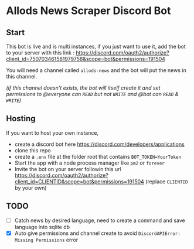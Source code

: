 # Allods News Scraper Discord Bot
## Start 
This bot is live and is multi instances, if you just want to use it, add the bot to your server with this link : https://discord.com/oauth2/authorize?client_id=750703461581979758&scope=bot&permissions=191504

You will need a channel called `allods-news` and the bot will put the news in this channel. 

_(if this channel doesn't exists, the bot will itself create it and set permissions to @everyone can `READ` but not `WRITE` and @bot can `READ` & `WRITE`)_

## Hosting
If you want to host your own instance,
 - create a discord bot here https://discord.com/developers/applications
 - clone this repo
 - create a `.env` file at the folder root that contains `BOT_TOKEN=YourToken`
 - Start the app with a node process manager like `pm2` or `forever`
 - Invite the bot on your server followin this url https://discord.com/oauth2/authorize?client_id=CLIENTID&scope=bot&permissions=191504 (replace `CLIENTID` by your own)
 
## TODO
* [ ] Catch news by desired language, need to create a command and save language into sqlite db
* [x] Auto give permissions and channel create to avoid `DiscordAPIError: Missing Permissions` error
